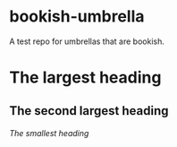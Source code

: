 # bookish-umbrella
A test repo for umbrellas that are bookish. 

# The largest heading
## The second largest heading
###### The smallest heading
